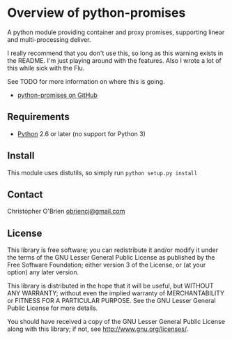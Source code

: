 
# Overview of python-promises

A python module providing container and proxy promises, supporting
linear and multi-processing deliver.

I really recommend that you don't use this, so long as this warning
exists in the README. I'm just playing around with the features. Also
I wrote a lot of this while sick with the Flu.

See TODO for more information on where this is going.

* [python-promises on GitHub](https://github.com/obriencj/python-promises/)


## Requirements

* [Python](http://python.org) 2.6 or later (no support for Python 3)


## Install

This module uses distutils, so simply run `python setup.py install`


## Contact

Christopher O'Brien <obriencj@gmail.com>


## License

This library is free software; you can redistribute it and/or modify
it under the terms of the GNU Lesser General Public License as
published by the Free Software Foundation; either version 3 of the
License, or (at your option) any later version.

This library is distributed in the hope that it will be useful, but
WITHOUT ANY WARRANTY; without even the implied warranty of
MERCHANTABILITY or FITNESS FOR A PARTICULAR PURPOSE.  See the GNU
Lesser General Public License for more details.

You should have received a copy of the GNU Lesser General Public
License along with this library; if not, see
<http://www.gnu.org/licenses/>.

